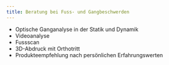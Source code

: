 ```yaml
---
title: Beratung bei Fuss- und Gangbeschwerden
---
```


- Optische Ganganalyse in der Statik und Dynamik
- Videoanalyse
- Fussscan
- 3D-Abdruck mit Orthotritt
- Produkteempfehlung nach persönlichen Erfahrungswerten
